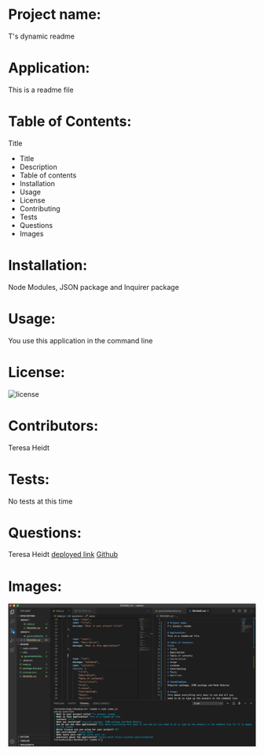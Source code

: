 
  # Project name:
  T's dynamic readme

  # Application:
  This is a readme file

  # Table of Contents:
  Title
  * Title
  * Description
  * Table of contents
  * Installation
  * Usage
  * License
  * Contributing
  * Tests
  * Questions
  * Images

  # Installation:
  Node Modules, JSON package and Inquirer package

  # Usage:
  You use this application in the command line

  # License:
 ![license](https://img.shields.io/badge/license-MIT-blue.svg)
 
  # Contributors:
  Teresa Heidt

  # Tests:
  No tests at this time

  # Questions:
  Teresa Heidt [deployed link](https://teresaheidt.github.io/readme/) [Github](https://github.com/teresaheidt)

  # Images:
  ![screenshot](assets/screenshot.png)

  